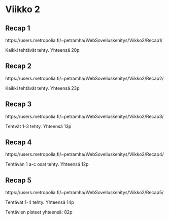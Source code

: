 <h1>Viikko 2</h1>
<h2>Recap 1</h2>
https://users.metropolia.fi/~petramha/WebSovelluskehitys/Viikko2/Recap1/ <br>
<p>Kaikki tehtävät tehty. Yhteensä 20p</p>

<h2>Recap 2</h2>
https://users.metropolia.fi/~petramha/WebSovelluskehitys/Viikko2/Recap2/ <br>
<p>Kaikki tehtävät tehty. Yhteensä 23p</p>

<h2>Recap 3</h2>
https://users.metropolia.fi/~petramha/WebSovelluskehitys/Viikko2/Recap3/ <br>
<p>Tehtvät 1-3 tehty. Yhteensä 13p</p>

<h2>Recap 4</h2>
https://users.metropolia.fi/~petramha/WebSovelluskehitys/Viikko2/Recap4/ <br>
<p>Tehtävän 1 a-c osat tehty. Yhteensä 12p</p>

<h2>Recap 5</h2>
https://users.metropolia.fi/~petramha/WebSovelluskehitys/Viikko2/Recap5/ <br>
<p>Tehtävät 1-4 tehty. Yhteensä 14p</p> 

Tehtävien pisteet yhteensä: 82p
